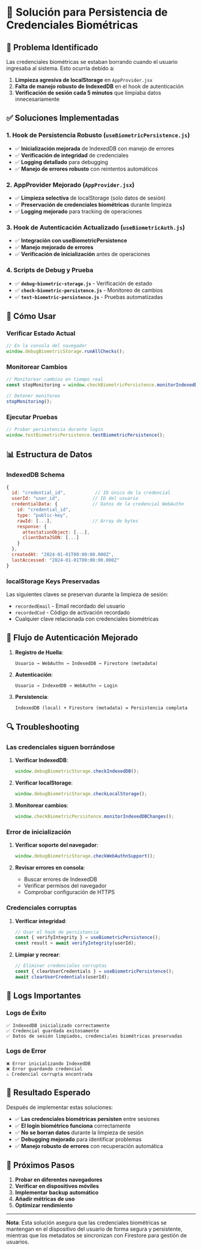 # 🔐 Solución para Persistencia de Credenciales Biométricas

## 🚨 Problema Identificado

Las credenciales biométricas se estaban borrando cuando el usuario ingresaba al sistema. Esto ocurría debido a:

1. **Limpieza agresiva de localStorage** en `AppProvider.jsx`
2. **Falta de manejo robusto de IndexedDB** en el hook de autenticación
3. **Verificación de sesión cada 5 minutos** que limpiaba datos innecesariamente

## ✅ Soluciones Implementadas

### 1. **Hook de Persistencia Robusto** (`useBiometricPersistence.js`)

- ✅ **Inicialización mejorada** de IndexedDB con manejo de errores
- ✅ **Verificación de integridad** de credenciales
- ✅ **Logging detallado** para debugging
- ✅ **Manejo de errores robusto** con reintentos automáticos

### 2. **AppProvider Mejorado** (`AppProvider.jsx`)

- ✅ **Limpieza selectiva** de localStorage (solo datos de sesión)
- ✅ **Preservación de credenciales biométricas** durante limpieza
- ✅ **Logging mejorado** para tracking de operaciones

### 3. **Hook de Autenticación Actualizado** (`useBiometricAuth.js`)

- ✅ **Integración con useBiometricPersistence**
- ✅ **Manejo mejorado de errores**
- ✅ **Verificación de inicialización** antes de operaciones

### 4. **Scripts de Debug y Prueba**

- ✅ **`debug-biometric-storage.js`** - Verificación de estado
- ✅ **`check-biometric-persistence.js`** - Monitoreo de cambios
- ✅ **`test-biometric-persistence.js`** - Pruebas automatizadas

## 🔧 Cómo Usar

### Verificar Estado Actual

```javascript
// En la consola del navegador
window.debugBiometricStorage.runAllChecks();
```

### Monitorear Cambios

```javascript
// Monitorear cambios en tiempo real
const stopMonitoring = window.checkBiometricPersistence.monitorIndexedDBChanges();

// Detener monitoreo
stopMonitoring();
```

### Ejecutar Pruebas

```javascript
// Probar persistencia durante login
window.testBiometricPersistence.testBiometricPersistence();
```

## 📊 Estructura de Datos

### IndexedDB Schema

```javascript
{
  id: "credential_id",           // ID único de la credencial
  userId: "user_id",            // ID del usuario
  credentialData: {             // Datos de la credencial WebAuthn
    id: "credential_id",
    type: "public-key",
    rawId: [...],               // Array de bytes
    response: {
      attestationObject: [...],
      clientDataJSON: [...]
    }
  },
  createdAt: "2024-01-01T00:00:00.000Z",
  lastAccessed: "2024-01-01T00:00:00.000Z"
}
```

### localStorage Keys Preservadas

Las siguientes claves se preservan durante la limpieza de sesión:
- `recordedEmail` - Email recordado del usuario
- `recordedCod` - Código de activación recordado
- Cualquier clave relacionada con credenciales biométricas

## 🚀 Flujo de Autenticación Mejorado

1. **Registro de Huella**:
   ```
   Usuario → WebAuthn → IndexedDB → Firestore (metadata)
   ```

2. **Autenticación**:
   ```
   Usuario → IndexedDB → WebAuthn → Login
   ```

3. **Persistencia**:
   ```
   IndexedDB (local) + Firestore (metadata) = Persistencia completa
   ```

## 🔍 Troubleshooting

### Las credenciales siguen borrándose

1. **Verificar IndexedDB**:
   ```javascript
   window.debugBiometricStorage.checkIndexedDB();
   ```

2. **Verificar localStorage**:
   ```javascript
   window.debugBiometricStorage.checkLocalStorage();
   ```

3. **Monitorear cambios**:
   ```javascript
   window.checkBiometricPersistence.monitorIndexedDBChanges();
   ```

### Error de inicialización

1. **Verificar soporte del navegador**:
   ```javascript
   window.debugBiometricStorage.checkWebAuthnSupport();
   ```

2. **Revisar errores en consola**:
   - Buscar errores de IndexedDB
   - Verificar permisos del navegador
   - Comprobar configuración de HTTPS

### Credenciales corruptas

1. **Verificar integridad**:
   ```javascript
   // Usar el hook de persistencia
   const { verifyIntegrity } = useBiometricPersistence();
   const result = await verifyIntegrity(userId);
   ```

2. **Limpiar y recrear**:
   ```javascript
   // Eliminar credenciales corruptas
   const { clearUserCredentials } = useBiometricPersistence();
   await clearUserCredentials(userId);
   ```

## 📝 Logs Importantes

### Logs de Éxito
```
✅ IndexedDB inicializado correctamente
✅ Credencial guardada exitosamente
✅ Datos de sesión limpiados, credenciales biométricas preservadas
```

### Logs de Error
```
❌ Error inicializando IndexedDB
❌ Error guardando credencial
⚠️ Credencial corrupta encontrada
```

## 🎯 Resultado Esperado

Después de implementar estas soluciones:

- ✅ **Las credenciales biométricas persisten** entre sesiones
- ✅ **El login biométrico funciona** correctamente
- ✅ **No se borran datos** durante la limpieza de sesión
- ✅ **Debugging mejorado** para identificar problemas
- ✅ **Manejo robusto de errores** con recuperación automática

## 🔄 Próximos Pasos

1. **Probar en diferentes navegadores**
2. **Verificar en dispositivos móviles**
3. **Implementar backup automático**
4. **Añadir métricas de uso**
5. **Optimizar rendimiento**

---

**Nota**: Esta solución asegura que las credenciales biométricas se mantengan en el dispositivo del usuario de forma segura y persistente, mientras que los metadatos se sincronizan con Firestore para gestión de usuarios.
